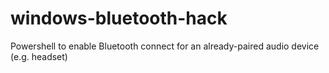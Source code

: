 # windows-bluetooth-hack
Powershell to enable Bluetooth connect for an already-paired audio device (e.g. headset)
